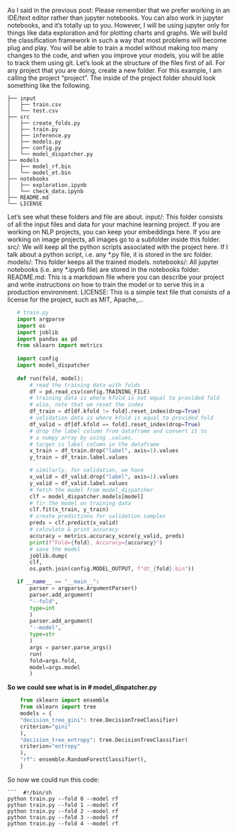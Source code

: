 ﻿ As I said in the previous post: 
Please remember that we prefer working in an IDE/text editor rather than jupyter notebooks. You can also work in jupyter notebooks, and it’s totally up to you. However, I will be using jupyter only for things like data exploration and for plotting charts and graphs. We will build the classification framework in such a way that most problems will become plug and play. You will be able to train a model without making too many changes to the code, and when you improve your models, you will be able to track them using git.
Let’s look at the structure of the files first of all. For any project that you are doing, create a new folder. For this example, I am calling the project “project”. The inside of the project folder should look something like the following.
```
├── input
│   ├── train.csv
│   └── test.csv
├── src
│   ├── create_folds.py
│   ├── train.py
│   ├── inference.py
│   ├── models.py
│   ├── config.py
│   └── model_dispatcher.py
├── models
│   ├── model_rf.bin
│   └── model_et.bin
├── notebooks
│   ├── exploration.ipynb
│   └── check_data.ipynb
├── README.md
└── LICENSE
```




Let’s see what these folders and file are about.
input/: This folder consists of all the input files and data for your machine learning
project. If you are working on NLP projects, you can keep your embeddings here.
If you are working on image projects, all images go to a subfolder inside this folder.
src/: We will keep all the python scripts associated with the project here. If I talk
about a python script, i.e. any *.py file, it is stored in the src folder.
models/: This folder keeps all the trained models.
notebooks/: All jupyter notebooks (i.e. any *.ipynb file) are stored in the notebooks
folder.
README.md: This is a markdown file where you can describe your project and write instructions on how to train the model or to serve this in a production
environment.
LICENSE: This is a simple text file that consists of a license for the project, such as MIT, Apache,...


 ```python
    # train.py
    import argparse
    import os
    import joblib
    import pandas as pd
    from sklearn import metrics
    
    import config
    import model_dispatcher
    
    def run(fold, model):
	    # read the training data with folds
	    df = pd.read_csv(config.TRAINING_FILE)
	    # training data is where kfold is not equal to provided fold
	    # also, note that we reset the index
	    df_train = df[df.kfold != fold].reset_index(drop=True)
	    # validation data is where kfold is equal to provided fold
	    df_valid = df[df.kfold == fold].reset_index(drop=True)
	    # drop the label column from dataframe and convert it to
	    # a numpy array by using .values.
	    # target is label column in the dataframe
	    x_train = df_train.drop("label", axis=1).values
	    y_train = df_train.label.values

	    # similarly, for validation, we have
	    x_valid = df_valid.drop("label", axis=1).values
	    y_valid = df_valid.label.values
	    # fetch the model from model_dispatcher
	    clf = model_dispatcher.models[model]
	    # fir the model on training data
	    clf.fit(x_train, y_train)
	    # create predictions for validation samples
	    preds = clf.predict(x_valid)
	    # calculate & print accuracy
	    accuracy = metrics.accuracy_score(y_valid, preds)
	    print(f"Fold={fold}, Accuracy={accuracy}")
	    # save the model
	    joblib.dump(
	    clf,
	    os.path.join(config.MODEL_OUTPUT, f"dt_{fold}.bin"))

    if __name__ == "__main__":
	    parser = argparse.ArgumentParser()
	    parser.add_argument(
	    "--fold",
	    type=int
	    )
	    parser.add_argument(
	    "--model",
	    type=str
	    )
	    args = parser.parse_args()
	    run(
	    fold=args.fold,
	    model=args.model
	    )
 ```
**So we could see what is in # model_dispatcher.py**

```python
    from sklearn import ensemble
    from sklearn import tree
    models = {
    "decision_tree_gini": tree.DecisionTreeClassifier(
    criterion="gini"
    ),
    "decision_tree_entropy": tree.DecisionTreeClassifier(
    criterion="entropy"
    ),
    "rf": ensemble.RandomForestClassifier(),
    }
  ```
  So now we could run this code:
  

    ```  #!/bin/sh
    python train.py --fold 0 --model rf
    python train.py --fold 1 --model rf
    python train.py --fold 2 --model rf
    python train.py --fold 3 --model rf
    python train.py --fold 4 --model rf

